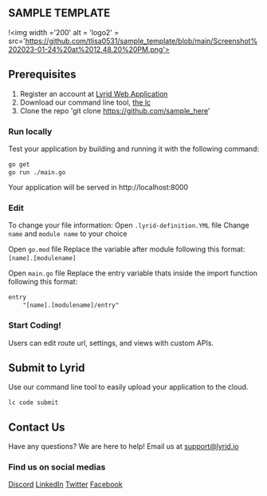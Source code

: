 ## SAMPLE TEMPLATE
!<img width ='200' alt = 'logo2' = src='https://github.com/tlisa0531/sample_template/blob/main/Screenshot%202023-01-24%20at%2012.48.20%20PM.png'>

## Prerequisites 
1. Register an account at [Lyrid Web Application](https://app.beta.lyrid.io/) 
2. Download our command line tool, [the lc](https://docs.lyrid.io/initialization)
3. Clone the repo 'git clone https://github.com/sample_here'

### Run locally
Test your application by building and running it with the following command:
```
go get 
go run ./main.go
```
Your application will be served in http://localhost:8000

### Edit 
To change your file information:
Open ```.lyrid-definition.YML``` file
Change ```name``` and ```module name``` to your choice

Open ```go.mod``` file
Replace the variable after module following this format:
```[name].[modulename]```

Open ```main.go``` file
Replace the entry variable thats inside the import function following this format:
```
entry 
    "[name].[modulename]/entry"
```

### Start Coding!
Users can edit route url, settings, and views with custom APIs. 

## Submit to Lyrid 
Use our command line tool to easily upload your application to the cloud.
```
lc code submit
```

## Contact Us
Have any questions? We are here to help!
Email us at support@lyrid.io  

### Find us on social medias
[Discord](https://discord.com/invite/xtCCtc9WAX)
[LinkedIn](https://www.linkedin.com/company/lyrid/?viewAsMember=true)
[Twitter](https://twitter.com/LyridInc)
[Facebook](https://www.facebook.com/lyridinc)

